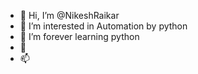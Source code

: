 - 👋 Hi, I’m @NikeshRaikar
- 👀 I’m interested in Automation by python 
- 🌱 I’m forever learning python 
- 💞️ 
- 📫

<!---
NikeshRaikar/NikeshRaikar is a ✨ special ✨ repository because its `README.md` (this file) appears on your GitHub profile.
You can click the Preview link to take a look at your changes.
--->
